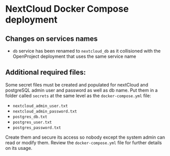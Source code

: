 # NextCloud Docker Compose deployment
## Changes on services names

- `db` service has been renamed to `nextcloud_db` as it collisioned with the OpenProject deployment that uses the same service name

## Additional required files:

Some secret files must be created and populated for nextCloud and postgreSQL admin user and password as well as db name. Put them in a folder called `secrets` at the same level as the `docker-compose.yml` file:

- `nextcloud_admin_user.txt`
- `nextcloud_admin_password.txt`
- `postgres_db.txt`
- `postgres_user.txt`
- `postgres_password.txt`

Create them and secure its access so nobody except the system admin can read or modify them. Review the `docker-compose.yml` file for further details on its usage.
